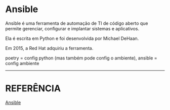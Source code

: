 # Ansible
Ansible 
é uma ferramenta de automação de TI 
de código aberto que permite gerenciar, 
configurar e implantar sistemas e aplicativos. 

Ela é escrita em Python e foi desenvolvida por Michael DeHaan.  

Em 2015, a Red Hat adquiriu a ferramenta.  

poetry = config python (mas também pode config o ambiente), ansible = config ambiente  

---

# REFERÊNCIA
[Ansible](https://docs.ansible.com/)  

